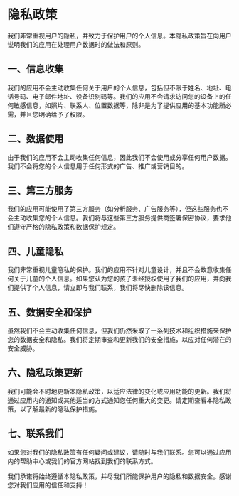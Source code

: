 # 隐私政策

我们非常重视用户的隐私，并致力于保护用户的个人信息。本隐私政策旨在向用户说明我们的应用在处理用户数据时的做法和原则。

## 一、信息收集

我们的应用不会主动收集任何关于用户的个人信息，包括但不限于姓名、地址、电话号码、电子邮件地址、设备识别码等。我们的应用不会请求访问您的设备上的任何敏感信息，如照片、联系人、位置数据等，除非是为了提供应用的基本功能所必需，并且您明确给予了权限。

## 二、数据使用

由于我们的应用不会主动收集任何信息，因此我们不会使用或分享任何用户数据。我们不会将您的个人信息用于任何形式的广告、推广或营销目的。

## 三、第三方服务

我们的应用可能使用了第三方服务（如分析服务、广告服务等），但这些服务也不会主动收集您的个人信息。我们将与这些第三方服务提供商签署保密协议，要求他们遵守严格的隐私政策和数据保护规定。

## 四、儿童隐私

我们非常重视儿童隐私的保护。我们的应用不针对儿童设计，并且不会故意收集任何关于儿童的个人信息。如果您认为您的孩子未经授权使用了我们的应用，并向我们提供了个人信息，请立即与我们联系，我们将尽快删除该信息。

## 五、数据安全和保护

虽然我们不会主动收集任何信息，但我们仍然采取了一系列技术和组织措施来保护您的数据安全和隐私。我们将定期审查和更新我们的安全措施，以应对任何潜在的安全威胁。

## 六、隐私政策更新

我们可能会不时地更新本隐私政策，以适应法律的变化或应用功能的更新。我们将通过应用内的通知或其他适当的方式通知您任何重大的变更。请定期查看本隐私政策，以了解最新的隐私保护措施。

## 七、联系我们

如果您对我们的隐私政策有任何疑问或建议，请随时与我们联系。您可以通过应用内的帮助中心或我们的官方网站找到我们的联系方式。

我们承诺将始终遵循本隐私政策，并尽我们所能保护用户的隐私和数据安全。感谢您对我们应用的信任和支持！

